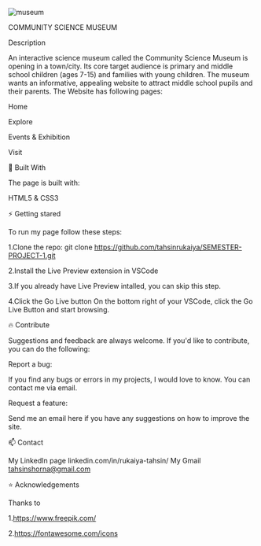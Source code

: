 

![museum](https://github.com/tahsinrukaiya/SEMESTER-PROJECT-1/assets/126619366/076870cf-6fb7-4a18-b35e-17630af8c2be)



COMMUNITY SCIENCE MUSEUM

Description

An interactive science museum called the Community Science Museum is opening in a town/city. Its core target audience is primary and middle school children (ages 7-15) and families with young children. The museum wants an informative, appealing website to attract middle school pupils and their parents.
The Website has following pages:

Home

Explore

Events & Exhibition

Visit


🔨 Built With

The page is built with:

HTML5 &
CSS3

⚡ Getting stared

To run my page follow these steps:

1.Clone the repo:
git clone https://github.com/tahsinrukaiya/SEMESTER-PROJECT-1.git

2.Install the Live Preview extension in VSCode

3.If you already have Live Preview intalled, you can skip this step.

4.Click the Go Live button
On the bottom right of your VSCode, click the Go Live Button and start browsing.

🔥 Contribute

Suggestions and feedback are always welcome. If you'd like to contribute, you can do the following:

Report a bug:

If you find any bugs or errors in my projects, I would love to know. You can contact me via email.

Request a feature:

Send me an email here if you have any suggestions on how to improve the site. 


📫 Contact

My LinkedIn page
linkedin.com/in/rukaiya-tahsin/
My Gmail
tahsinshorna@gmail.com

⭐ Acknowledgements

Thanks to 

1.https://www.freepik.com/

2.https://fontawesome.com/icons




